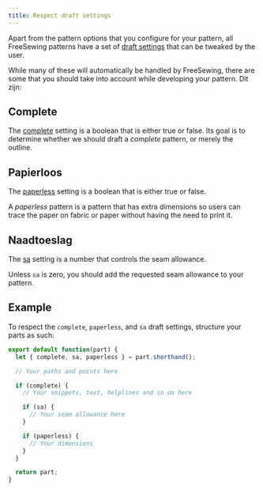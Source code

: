 ```yaml
---
title: Respect draft settings
---
```


Apart from the pattern options that you configure for your pattern, all FreeSewing patterns have a set of [draft settings](/settings) that can be tweaked by the user.

While many of these will automatically be handled by FreeSewing, there are some that you should take into account while developing your pattern. Dit zijn:

## Complete

The [complete](/settings#complete) setting is a boolean that is either true or false. Its goal is to determine whether we should draft a *complete* pattern, or merely the outline.

## Papierloos

The [paperless](/settings#paperless) setting is a boolean that is either true or false.

A *paperless* pattern is a pattern that has extra dimensions so users can trace the paper on fabric or paper without having the need to print it.

## Naadtoeslag

The [sa](/settings#sa) setting is a number that controls the seam allowance.

Unless `sa` is zero, you should add the requested seam allowance to your pattern.

## Example

To respect the `complete`, `paperless`, and `sa` draft settings, structure your parts as such:

```js
export default function(part) {
  let { complete, sa, paperless } = part.shorthand();

  // Your paths and points here

  if (complete) {
    // Your snippets, text, helplines and so on here

    if (sa) {
      // Your seam allowance here
    }

    if (paperless) {
      // Your dimensions
    }
  }

  return part;
}
```